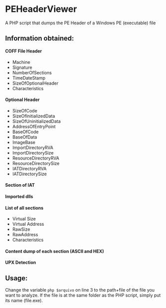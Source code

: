 # PEHeaderViewer
A PHP script that dumps the PE Header of a Windows PE (executable) file

## Information obtained:

#### COFF File Header
- Machine 
- Signature 
- NumberOfSections 
- TimeDateStamp 
- SizeOfOptionalHeader 
- Characteristics 

#### Optional Header
- SizeOfCode 
- SizeOfInitializedData
- SizeOfUninitializedData
- AddressOfEntryPoint 
- BaseOfCode 
- BaseOfData 
- ImageBase 
- ImportDirectoryRVA 
- ImportDirectorySize 
- ResourceDirectoryRVA 
- ResourceDirectorySize 
- IATDirectoryRVA 
- IATDirectorySize 

#### Section of IAT

#### Imported dlls

#### List of all sections
- Virtual Size
- Virtual Address	
- RawSize	
- RawAddress	
- Characteristics

#### Content dump of each section (ASCII and HEX)

#### UPX Detection

## Usage:
Change the variable ```php $arquivo``` on line 3 to the path+file of the file you want to analyze. If the file is at the same folder as the PHP script, simply put its name (file.exe).
